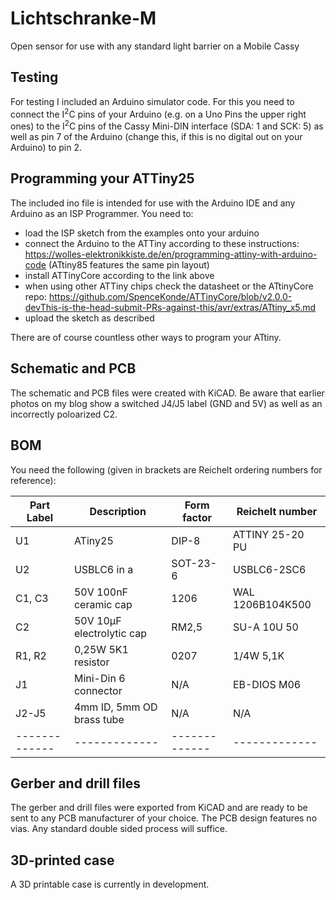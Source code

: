# Lichtschranke-M
Open sensor for use with any standard light barrier on a Mobile Cassy

## Testing
For testing I included an Arduino simulator code. For this you need to connect the I<sup>2</sup>C pins of your Arduino (e.g. on a Uno Pins the upper right ones) to the I<sup>2</sup>C pins of the Cassy Mini-DIN interface (SDA: 1 and SCK: 5) as well as pin 7 of the Arduino (change this, if this is no digital out on your Arduino) to pin 2.

## Programming your ATTiny25
The included ino file is intended for use with the Arduino IDE and any Arduino as an ISP Programmer. You need to:
* load the ISP sketch from the examples onto your arduino
* connect the Arduino to the ATTiny according to these instructions: https://wolles-elektronikkiste.de/en/programming-attiny-with-arduino-code (ATtiny85 features the same pin layout)
* install ATTinyCore according to the link above
* when using other ATTiny chips check the datasheet or the ATtinyCore repo: https://github.com/SpenceKonde/ATTinyCore/blob/v2.0.0-devThis-is-the-head-submit-PRs-against-this/avr/extras/ATtiny_x5.md
* upload the sketch as described

There are of course countless other ways to program your ATtiny.

## Schematic and PCB
The schematic and PCB files were created with KiCAD. Be aware that earlier photos on my blog show a switched J4/J5 label (GND and 5V) as well as an incorrectly poloarized C2.

## BOM
You need the following (given in brackets are Reichelt ordering numbers for reference):


| Part Label  | Description | Form factor | Reichelt number |
| ------------- | ------------- | ------------- | ------------- |
| U1  |  ATiny25 | DIP-8 | ATTINY 25-20 PU |
| U2 | USBLC6 in a | SOT-23-6 |  USBLC6-2SC6 |
| C1, C3 | 50V 100nF ceramic cap | 1206 |  WAL 1206B104K500 |
| C2 | 50V 10µF electrolytic cap | RM2,5 |  SU-A 10U 50|
| R1, R2 | 0,25W 5K1 resistor | 0207 |  1/4W 5,1K |
| J1 | Mini-Din 6 connector | N/A | EB-DIOS M06 |
| J2-J5 | 4mm ID, 5mm OD brass tube | N/A | N/A |
| ------------- | ------------- | ------------- | ------------- |

## Gerber and drill files
The gerber and drill files were exported from KiCAD and are ready to be sent to any PCB manufacturer of your choice. The PCB design features no vias. Any standard double sided process will suffice.

## 3D-printed case
A 3D printable case is currently in development.

